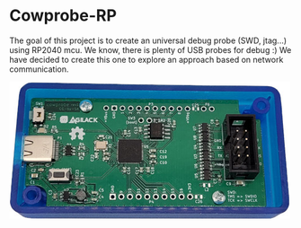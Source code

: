 Cowprobe-RP
===========

The goal of this project is to create an universal debug probe (SWD, jtag...)
using RP2040 mcu. We know, there is plenty of USB probes for debug :) We
have decided to create this one to explore an approach based on network
communication.

![Prototype of PCB rev1 with case](hardware/doc/pcb-rev1-box-mini.jpg)
